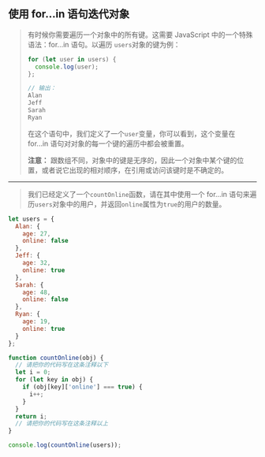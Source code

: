 ## 使用 for...in 语句迭代对象

> 有时候你需要遍历一个对象中的所有键。这需要 JavaScript 中的一个特殊语法：for...in 语句。以遍历 `users`对象的键为例：
>
> ```js
> for (let user in users) {
>   console.log(user);
> };
> 
> // 输出：
> Alan
> Jeff
> Sarah
> Ryan
> ```
>
> 在这个语句中，我们定义了一个`user`变量，你可以看到，这个变量在 for...in 语句对对象的每一个键的遍历中都会被重置。
>
> **注意：**
> 跟数组不同，对象中的键是无序的，因此一个对象中某个键的位置，或者说它出现的相对顺序，在引用或访问该键时是不确定的。

---

> 我们已经定义了一个`countOnline`函数，请在其中使用一个 for...in 语句来遍历`users`对象中的用户，并返回`online`属性为`true`的用户的数量。

```js
let users = {
  Alan: {
    age: 27,
    online: false
  },
  Jeff: {
    age: 32,
    online: true
  },
  Sarah: {
    age: 48,
    online: false
  },
  Ryan: {
    age: 19,
    online: true
  }
};

function countOnline(obj) {
  // 请把你的代码写在这条注释以下
  let i = 0;
  for (let key in obj) {
    if (obj[key]['online'] === true) {
      i++;
    }
  }
  return i;
  // 请把你的代码写在这条注释以上
}

console.log(countOnline(users));
```

